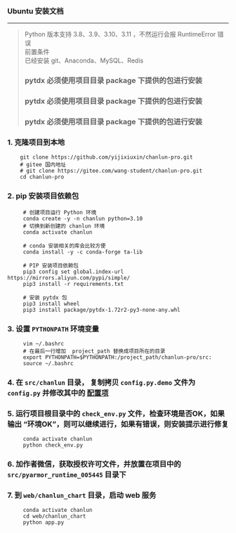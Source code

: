 ### Ubuntu 安装文档

---

> Python 版本支持 3.8、3.9、3.10、3.11 ，不然运行会报 RuntimeError 错误  
> 前置条件  
> 已经安装 git、Anaconda、MySQL、Redis
> ### pytdx 必须使用项目目录 package 下提供的包进行安装
> ### pytdx 必须使用项目目录 package 下提供的包进行安装
> ### pytdx 必须使用项目目录 package 下提供的包进行安装

### 1. 克隆项目到本地

        git clone https://github.com/yijixiuxin/chanlun-pro.git
        # gitee 国内地址
        # git clone https://gitee.com/wang-student/chanlun-pro.git
        cd chanlun-pro

### 2. pip 安装项目依赖包

         # 创建项目运行 Python 环境
         conda create -y -n chanlun python=3.10
         # 切换到新创建的 chanlun 环境  
         conda activate chanlun
             
         # conda 安装相关的库会比较方便
         conda install -y -c conda-forge ta-lib
             
         # PIP 安装项目依赖包
         pip3 config set global.index-url https://mirrors.aliyun.com/pypi/simple/
         pip3 install -r requirements.txt
             
         # 安装 pytdx 包
         pip3 install wheel
         pip3 install package/pytdx-1.72r2-py3-none-any.whl

### 3. 设置 `PYTHONPATH` 环境变量

         vim ~/.bashrc
         # 在最后一行增加  project_path 替换成项目所在的目录
         export PYTHONPATH=$PYTHONPATH:/project_path/chanlun-pro/src:
         source ~/.bashrc

### 4. 在 `src/chanlun` 目录， 复制拷贝 `config.py.demo` 文件为 `config.py` 并修改其中的 [配置项](配置文件说明.md)

### 5. 运行项目根目录中的 `check_env.py` 文件，检查环境是否OK，如果输出 “环境OK”，则可以继续进行，如果有错误，则安装提示进行修复

         conda activate chanlun
         python check_env.py

### 6. 加作者微信，获取授权许可文件，并放置在项目中的 `src/pyarmor_runtime_005445` 目录下

### 7. 到 `web/chanlun_chart` 目录，启动 web 服务

         conda activate chanlun
         cd web/chanlun_chart
         python app.py

    